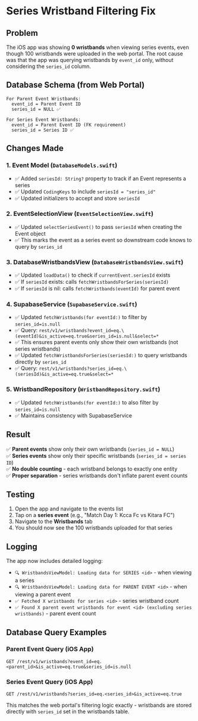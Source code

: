 # Series Wristband Filtering Fix

## Problem
The iOS app was showing **0 wristbands** when viewing series events, even though 100 wristbands were uploaded in the web portal. The root cause was that the app was querying wristbands by `event_id` only, without considering the `series_id` column.

## Database Schema (from Web Portal)
```
For Parent Event Wristbands:
  event_id = Parent Event ID
  series_id = NULL ✅

For Series Event Wristbands:
  event_id = Parent Event ID (FK requirement)
  series_id = Series ID ✅
```

## Changes Made

### 1. **Event Model** (`DatabaseModels.swift`)
- ✅ Added `seriesId: String?` property to track if an Event represents a series
- ✅ Updated `CodingKeys` to include `seriesId = "series_id"`
- ✅ Updated initializers to accept and store `seriesId`

### 2. **EventSelectionView** (`EventSelectionView.swift`)
- ✅ Updated `selectSeriesEvent()` to pass `seriesId` when creating the Event object
- ✅ This marks the event as a series event so downstream code knows to query by `series_id`

### 3. **DatabaseWristbandsView** (`DatabaseWristbandsView.swift`)
- ✅ Updated `loadData()` to check if `currentEvent.seriesId` exists
- ✅ If `seriesId` exists: calls `fetchWristbandsForSeries(seriesId)`
- ✅ If `seriesId` is nil: calls `fetchWristbands(eventId)` for parent event

### 4. **SupabaseService** (`SupabaseService.swift`)
- ✅ Updated `fetchWristbands(for eventId:)` to filter by `series_id=is.null`
- ✅ Query: `rest/v1/wristbands?event_id=eq.\(eventId)&is_active=eq.true&series_id=is.null&select=*`
- ✅ This ensures parent events only show their own wristbands (not series wristbands)
- ✅ Updated `fetchWristbandsForSeries(seriesId:)` to query wristbands directly by `series_id`
- ✅ Query: `rest/v1/wristbands?series_id=eq.\(seriesId)&is_active=eq.true&select=*`

### 5. **WristbandRepository** (`WristbandRepository.swift`)
- ✅ Updated `fetchWristbands(for eventId:)` to also filter by `series_id=is.null`
- ✅ Maintains consistency with SupabaseService

## Result
✅ **Parent events** show only their own wristbands (`series_id = NULL`)  
✅ **Series events** show only their specific wristbands (`series_id = series ID`)  
✅ **No double counting** - each wristband belongs to exactly one entity  
✅ **Proper separation** - series wristbands don't inflate parent event counts  

## Testing
1. Open the app and navigate to the events list
2. Tap on a **series event** (e.g., "Match Day 1: Kcca Fc vs Kitara FC")
3. Navigate to the **Wristbands** tab
4. You should now see the 100 wristbands uploaded for that series

## Logging
The app now includes detailed logging:
- `🔍 WristbandsViewModel: Loading data for SERIES <id>` - when viewing a series
- `🔍 WristbandsViewModel: Loading data for PARENT EVENT <id>` - when viewing a parent event
- `✅ Fetched X wristbands for series <id>` - series wristband count
- `✅ Found X parent event wristbands for event <id> (excluding series wristbands)` - parent event count

## Database Query Examples

### Parent Event Query (iOS App)
```
GET /rest/v1/wristbands?event_id=eq.<parent_id>&is_active=eq.true&series_id=is.null
```

### Series Event Query (iOS App)
```
GET /rest/v1/wristbands?series_id=eq.<series_id>&is_active=eq.true
```

This matches the web portal's filtering logic exactly - wristbands are stored directly with `series_id` set in the wristbands table.
